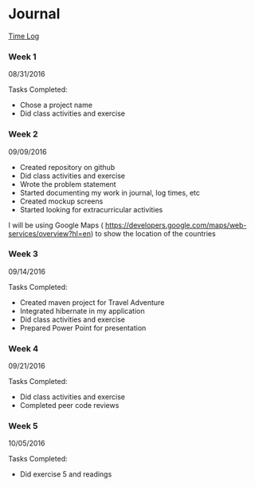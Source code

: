 # Journal


[Time Log](TimeLog.md)

### Week 1

08/31/2016

Tasks Completed:
 * Chose a project name
 * Did class activities and exercise


### Week 2

09/09/2016
* Created repository on github
* Did class activities and exercise
* Wrote the problem statement
* Started documenting my work in journal, log times, etc
* Created mockup screens
* Started looking for extracurricular activities

I will be using Google Maps ( https://developers.google.com/maps/web-services/overview?hl=en) to show the location of the countries
### Week 3

09/14/2016

Tasks Completed:
 * Created maven project for Travel Adventure
 * Integrated hibernate in my application
 * Did class activities and exercise
 * Prepared Power Point for presentation

### Week 4

09/21/2016

Tasks Completed:
 * Did class activities and exercise
 * Completed peer code reviews


### Week 5

10/05/2016

Tasks Completed:
 * Did exercise 5 and readings
